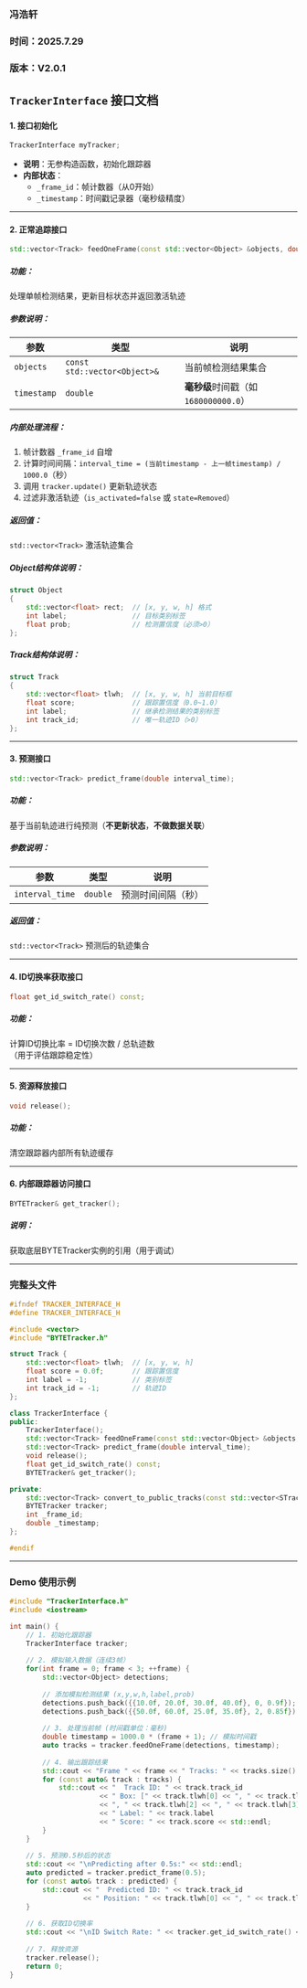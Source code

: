 ### 冯浩轩  
### 时间：2025.7.29   
### 版本：V2.0.1


##  `TrackerInterface` 接口文档

#### 1. **接口初始化**
```cpp
TrackerInterface myTracker;
```
- **说明**：无参构造函数，初始化跟踪器
- **内部状态**：
  - `_frame_id`：帧计数器（从0开始）
  - `_timestamp`：时间戳记录器（毫秒级精度）

---

#### 2. **正常追踪接口**
```cpp
std::vector<Track> feedOneFrame(const std::vector<Object> &objects, double timestamp);
```
##### 功能：
处理单帧检测结果，更新目标状态并返回激活轨迹

##### 参数说明：
| 参数        | 类型                      | 说明                          |
|-------------|--------------------------|-----------------------------|
| `objects`   | `const std::vector<Object>&` | 当前帧检测结果集合             |
| `timestamp` | `double`                 | **毫秒级**时间戳（如`1680000000.0`）|

##### 内部处理流程：
1. 帧计数器 `_frame_id` 自增
2. 计算时间间隔：`interval_time = (当前timestamp - 上一帧timestamp) / 1000.0`（秒）
3. 调用 `tracker.update()` 更新轨迹状态
4. 过滤非激活轨迹（`is_activated=false` 或 `state=Removed`）

##### 返回值：
`std::vector<Track>` 激活轨迹集合

##### Object结构体说明：
```cpp
struct Object
{
    std::vector<float> rect;  // [x, y, w, h] 格式
    int label;                // 目标类别标签
    float prob;               // 检测置信度（必须>0）
};
```

##### Track结构体说明：
```cpp
struct Track
{
    std::vector<float> tlwh;  // [x, y, w, h] 当前目标框
    float score;              // 跟踪置信度（0.0~1.0）
    int label;                // 继承检测结果的类别标签
    int track_id;             // 唯一轨迹ID（>0）
};
```

---

#### 3. **预测接口**
```cpp
std::vector<Track> predict_frame(double interval_time);
```
##### 功能：
基于当前轨迹进行纯预测（**不更新状态**，**不做数据关联**）

##### 参数说明：
| 参数           | 类型      | 说明                 |
|----------------|----------|---------------------|
| `interval_time` | `double` | 预测时间间隔（秒）   |

##### 返回值：
`std::vector<Track>` 预测后的轨迹集合

---

#### 4. **ID切换率获取接口**
```cpp
float get_id_switch_rate() const;
```
##### 功能：
计算ID切换比率 = ID切换次数 / 总轨迹数  
（用于评估跟踪稳定性）

---

#### 5. **资源释放接口**
```cpp
void release();
```
##### 功能：
清空跟踪器内部所有轨迹缓存

---

#### 6. **内部跟踪器访问接口**
```cpp
BYTETracker& get_tracker();
```
##### 说明：
获取底层BYTETracker实例的引用（用于调试）

---

### 完整头文件
```cpp
#ifndef TRACKER_INTERFACE_H
#define TRACKER_INTERFACE_H

#include <vector>
#include "BYTETracker.h"

struct Track {
    std::vector<float> tlwh;  // [x, y, w, h]
    float score = 0.0f;       // 跟踪置信度
    int label = -1;           // 类别标签
    int track_id = -1;        // 轨迹ID
};

class TrackerInterface {
public:
    TrackerInterface();
    std::vector<Track> feedOneFrame(const std::vector<Object> &objects, double timestamp);
    std::vector<Track> predict_frame(double interval_time);
    void release();
    float get_id_switch_rate() const;
    BYTETracker& get_tracker();

private:
    std::vector<Track> convert_to_public_tracks(const std::vector<STrack> &internal_tracks);
    BYTETracker tracker;
    int _frame_id;
    double _timestamp;
};

#endif
```

---

### Demo 使用示例
```cpp
#include "TrackerInterface.h"
#include <iostream>

int main() {
    // 1. 初始化跟踪器
    TrackerInterface tracker;
    
    // 2. 模拟输入数据（连续3帧）
    for(int frame = 0; frame < 3; ++frame) {
        std::vector<Object> detections;
        
        // 添加模拟检测结果 (x,y,w,h,label,prob)
        detections.push_back({{10.0f, 20.0f, 30.0f, 40.0f}, 0, 0.9f});
        detections.push_back({{50.0f, 60.0f, 25.0f, 35.0f}, 2, 0.85f});
        
        // 3. 处理当前帧 (时间戳单位：毫秒)
        double timestamp = 1000.0 * (frame + 1); // 模拟时间戳
        auto tracks = tracker.feedOneFrame(detections, timestamp);
        
        // 4. 输出跟踪结果
        std::cout << "Frame " << frame << " Tracks: " << tracks.size() << std::endl;
        for (const auto& track : tracks) {
            std::cout << "  Track ID: " << track.track_id 
                      << " Box: [" << track.tlwh[0] << ", " << track.tlwh[1]
                      << ", " << track.tlwh[2] << ", " << track.tlwh[3] << "]"
                      << " Label: " << track.label
                      << " Score: " << track.score << std::endl;
        }
    }
    
    // 5. 预测0.5秒后的状态
    std::cout << "\nPredicting after 0.5s:" << std::endl;
    auto predicted = tracker.predict_frame(0.5);
    for (const auto& track : predicted) {
        std::cout << "  Predicted ID: " << track.track_id 
                  << " Position: " << track.tlwh[0] << ", " << track.tlwh[1] << std::endl;
    }
    
    // 6. 获取ID切换率
    std::cout << "\nID Switch Rate: " << tracker.get_id_switch_rate() << std::endl;
    
    // 7. 释放资源
    tracker.release();
    return 0;
}
```
